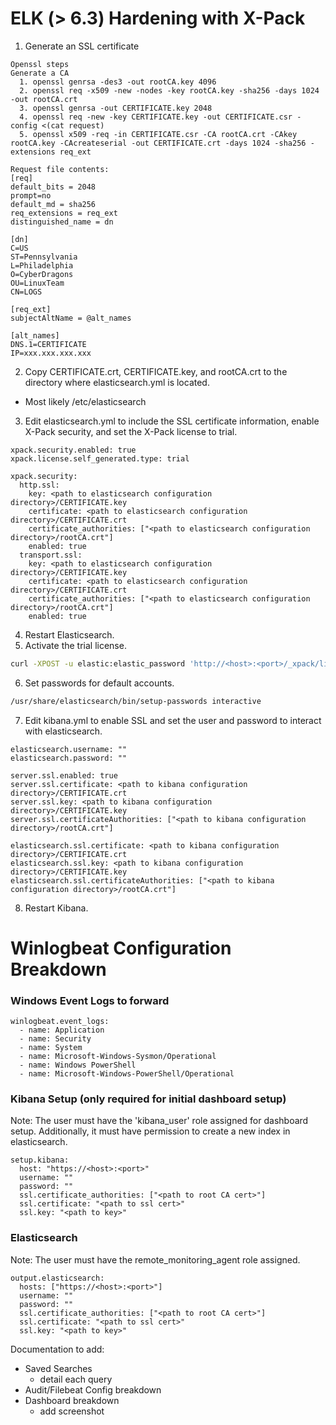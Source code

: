 # ELK (> 6.3) Hardening with X-Pack
1. Generate an SSL certificate
```
Openssl steps
Generate a CA
  1. openssl genrsa -des3 -out rootCA.key 4096
  2. openssl req -x509 -new -nodes -key rootCA.key -sha256 -days 1024 -out rootCA.crt
  3. openssl genrsa -out CERTIFICATE.key 2048
  4. openssl req -new -key CERTIFICATE.key -out CERTIFICATE.csr -config <(cat request)
  5. openssl x509 -req -in CERTIFICATE.csr -CA rootCA.crt -CAkey rootCA.key -CAcreateserial -out CERTIFICATE.crt -days 1024 -sha256 -extensions req_ext
	
Request file contents:
[req]
default_bits = 2048
prompt=no
default_md = sha256
req_extensions = req_ext
distinguished_name = dn

[dn]
C=US
ST=Pennsylvania
L=Philadelphia
O=CyberDragons
OU=LinuxTeam
CN=LOGS

[req_ext]
subjectAltName = @alt_names

[alt_names]
DNS.1=CERTIFICATE
IP=xxx.xxx.xxx.xxx
```
2. Copy CERTIFICATE.crt, CERTIFICATE.key, and rootCA.crt to the directory where elasticsearch.yml is located.
- Most likely /etc/elasticsearch
3. Edit elasticsearch.yml to include the SSL certificate information, enable X-Pack security, and set the X-Pack license to trial.
```
xpack.security.enabled: true
xpack.license.self_generated.type: trial

xpack.security:
  http.ssl:
    key: <path to elasticsearch configuration directory>/CERTIFICATE.key
    certificate: <path to elasticsearch configuration directory>/CERTIFICATE.crt
    certificate_authorities: ["<path to elasticsearch configuration directory>/rootCA.crt"]
    enabled: true
  transport.ssl:
    key: <path to elasticsearch configuration directory>/CERTIFICATE.key
    certificate: <path to elasticsearch configuration directory>/CERTIFICATE.crt
    certificate_authorities: ["<path to elasticsearch configuration directory>/rootCA.crt"]
    enabled: true
```
4. Restart Elasticsearch.
5. Activate the trial license.
```bash
curl -XPOST -u elastic:elastic_password 'http://<host>:<port>/_xpack/license/start_trial'
```
6. Set passwords for default accounts.
```bash
/usr/share/elasticsearch/bin/setup-passwords interactive
```
7. Edit kibana.yml to enable SSL and set the user and password to interact with elasticsearch.
```
elasticsearch.username: ""
elasticsearch.password: ""

server.ssl.enabled: true
server.ssl.certificate: <path to kibana configuration directory>/CERTIFICATE.crt
server.ssl.key: <path to kibana configuration directory>/CERTIFICATE.key
server.ssl.certificateAuthorities: ["<path to kibana configuration directory>/rootCA.crt"]

elasticsearch.ssl.certificate: <path to kibana configuration directory>/CERTIFICATE.crt
elasticsearch.ssl.key: <path to kibana configuration directory>/CERTIFICATE.key
elasticsearch.ssl.certificateAuthorities: ["<path to kibana configuration directory>/rootCA.crt"]
```
8. Restart Kibana.

# Winlogbeat Configuration Breakdown
### Windows Event Logs to forward
```
winlogbeat.event_logs:
  - name: Application
  - name: Security
  - name: System
  - name: Microsoft-Windows-Sysmon/Operational
  - name: Windows PowerShell
  - name: Microsoft-Windows-PowerShell/Operational
```

### Kibana Setup (only required for initial dashboard setup)
Note: The user must have the 'kibana_user' role assigned for dashboard setup. Additionally, it must have permission to create a new index in elasticsearch.
```
setup.kibana:
  host: "https://<host>:<port>"
  username: ""
  password: ""
  ssl.certificate_authorities: ["<path to root CA cert>"]
  ssl.certificate: "<path to ssl cert>"
  ssl.key: "<path to key>"
```

### Elasticsearch
Note: The user must have the remote_monitoring_agent role assigned.
```
output.elasticsearch:
  hosts: ["https://<host>:<port>"]
  username: ""
  password: ""
  ssl.certificate_authorities: ["<path to root CA cert>"]
  ssl.certificate: "<path to ssl cert>"
  ssl.key: "<path to key>"
```

Documentation to add:
- Saved Searches
	- detail each query
- Audit/Filebeat Config breakdown
- Dashboard breakdown
	- add screenshot